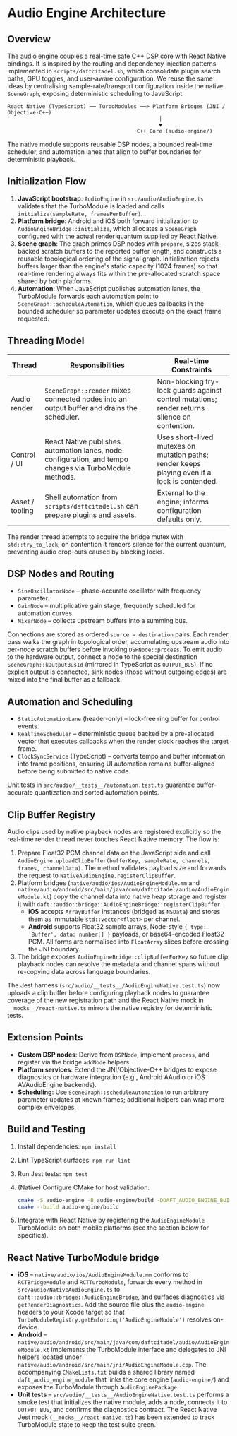 # Audio Engine Architecture

## Overview

The audio engine couples a real-time safe C++ DSP core with React Native bindings. It is
inspired by the routing and dependency injection patterns implemented in
`scripts/daftcitadel.sh`, which consolidate plugin search paths, GPU toggles, and user-aware
configuration. We reuse the same ideas by centralising sample-rate/transport configuration
inside the native `SceneGraph`, exposing deterministic scheduling to JavaScript.

```text
React Native (TypeScript) ── TurboModules ──> Platform Bridges (JNI / Objective-C++)
                                                │
                                                ▼
                                         C++ Core (audio-engine/)
```

The native module supports reusable DSP nodes, a bounded real-time scheduler, and automation
lanes that align to buffer boundaries for deterministic playback.

## Initialization Flow

1. **JavaScript bootstrap**: `AudioEngine` in `src/audio/AudioEngine.ts` validates that the
   TurboModule is loaded and calls `initialize(sampleRate, framesPerBuffer)`.
2. **Platform bridge**: Android and iOS both forward initialization to
   `AudioEngineBridge::initialize`, which allocates a `SceneGraph` configured with the actual
   render quantum supplied by React Native.
3. **Scene graph**: The graph primes DSP nodes with `prepare`, sizes stack-backed scratch
   buffers to the reported buffer length, and constructs a reusable topological ordering of the
   signal graph.
   Initialization rejects buffers larger than the engine's static capacity (1024 frames) so that
   real-time rendering always fits within the pre-allocated scratch space shared by both
   platforms.
4. **Automation**: When JavaScript publishes automation lanes, the TurboModule forwards each
   automation point to `SceneGraph::scheduleAutomation`, which queues callbacks in the bounded
   scheduler so parameter updates execute on the exact frame requested.

## Threading Model

| Thread          | Responsibilities                                                                                        | Real-time Constraints                                                                         |
| --------------- | ------------------------------------------------------------------------------------------------------- | --------------------------------------------------------------------------------------------- |
| Audio render    | `SceneGraph::render` mixes connected nodes into an output buffer and drains the scheduler.              | Non-blocking try-lock guards against control mutations; render returns silence on contention. |
| Control / UI    | React Native publishes automation lanes, node configuration, and tempo changes via TurboModule methods. | Uses short-lived mutexes on mutation paths; render keeps playing even if a lock is contended. |
| Asset / tooling | Shell automation from `scripts/daftcitadel.sh` can prepare plugins and assets.                          | External to the engine; informs configuration defaults only.                                  |

The render thread attempts to acquire the bridge mutex with `std::try_to_lock`; on contention it
renders silence for the current quantum, preventing audio drop-outs caused by blocking locks.

## DSP Nodes and Routing

- `SineOscillatorNode` – phase-accurate oscillator with frequency parameter.
- `GainNode` – multiplicative gain stage, frequently scheduled for automation curves.
- `MixerNode` – collects upstream buffers into a summing bus.

Connections are stored as ordered `source → destination` pairs. Each render pass walks the
graph in topological order, accumulating upstream audio into per-node scratch buffers before
invoking `DSPNode::process`. To emit audio to the hardware output, connect a node to the
special destination `SceneGraph::kOutputBusId` (mirrored in TypeScript as `OUTPUT_BUS`). If no
explicit output is connected, sink nodes (those without outgoing edges) are mixed into the
final buffer as a fallback.

## Automation and Scheduling

- `StaticAutomationLane` (header-only) – lock-free ring buffer for control events.
- `RealTimeScheduler` – deterministic queue backed by a pre-allocated vector that executes
  callbacks when the render clock reaches the target frame.
- `ClockSyncService` (TypeScript) – converts tempo and buffer information into frame
  positions, ensuring UI automation remains buffer-aligned before being submitted to native
  code.

Unit tests in `src/audio/__tests__/automation.test.ts` guarantee buffer-accurate quantization
and sorted automation points.

## Clip Buffer Registry

Audio clips used by native playback nodes are registered explicitly so the real-time render
thread never touches React Native memory. The flow is:

1. Prepare Float32 PCM channel data on the JavaScript side and call
   `AudioEngine.uploadClipBuffer(bufferKey, sampleRate, channels, frames, channelData)`.
   The method validates payload size and forwards the request to
   `NativeAudioEngine.registerClipBuffer`.
2. Platform bridges (`native/audio/ios/AudioEngineModule.mm` and
   `native/audio/android/src/main/java/com/daftcitadel/audio/AudioEngineModule.kt`) copy the
   channel data into native heap storage and register it with
   `daft::audio::bridge::AudioEngineBridge::registerClipBuffer`.
   - **iOS** accepts `ArrayBuffer` instances (bridged as `NSData`) and stores them as immutable
     `std::vector<float>` per channel.
   - **Android** supports Float32 sample arrays, Node-style `{ type: 'Buffer', data: number[] }`
     payloads, or base64-encoded Float32 PCM. All forms are normalised into `FloatArray` slices
     before crossing the JNI boundary.
3. The bridge exposes `AudioEngineBridge::clipBufferForKey` so future clip playback nodes can
   resolve the metadata and channel spans without re-copying data across language boundaries.

The Jest harness (`src/audio/__tests__/AudioEngineNative.test.ts`) now uploads a clip buffer
before configuring playback nodes to guarantee coverage of the new registration path and the
React Native mock in `__mocks__/react-native.ts` mirrors the native registry for deterministic
tests.

## Extension Points

- **Custom DSP nodes**: Derive from `DSPNode`, implement `process`, and register via the
  bridge `addNode` helpers.
- **Platform services**: Extend the JNI/Objective-C++ bridges to expose diagnostics or
  hardware integration (e.g., Android AAudio or iOS AVAudioEngine backends).
- **Scheduling**: Use `SceneGraph::scheduleAutomation` to run arbitrary parameter updates at
  known frames; additional helpers can wrap more complex envelopes.

## Build and Testing

1. Install dependencies: `npm install`
2. Lint TypeScript surfaces: `npm run lint`
3. Run Jest tests: `npm test`
4. (Native) Configure CMake for host validation:

   ```bash
   cmake -S audio-engine -B audio-engine/build -DDAFT_AUDIO_ENGINE_BUILD_TESTS=ON
   cmake --build audio-engine/build
   ```

5. Integrate with React Native by registering the `AudioEngineModule` TurboModule on both
   mobile platforms (see the section below for specifics).

## React Native TurboModule bridge

- **iOS** – `native/audio/ios/AudioEngineModule.mm` conforms to `RCTBridgeModule` and
  `RCTTurboModule`, forwards every method in `src/audio/NativeAudioEngine.ts` to
  `daft::audio::bridge::AudioEngineBridge`, and surfaces diagnostics via `getRenderDiagnostics`.
  Add the source file plus the `audio-engine` headers to your Xcode target so that
  `TurboModuleRegistry.getEnforcing('AudioEngineModule')` resolves on-device.
- **Android** – `native/audio/android/src/main/java/com/daftcitadel/audio/AudioEngineModule.kt`
  implements the TurboModule interface and delegates to JNI helpers located under
  `native/audio/android/src/main/jni/AudioEngineModule.cpp`. The accompanying
  `CMakeLists.txt` builds a shared library named `daft_audio_engine_module` that links the
  core engine (`audio-engine/`) and exposes the TurboModule through
  `AudioEnginePackage`.
- **Unit tests** – `src/audio/__tests__/AudioEngineNative.test.ts` performs a smoke test that
  initializes the native module, adds a node, connects it to `OUTPUT_BUS`, and confirms the
  diagnostics contract. The React Native Jest mock (`__mocks__/react-native.ts`) has been
  extended to track TurboModule state to keep the test suite green.
